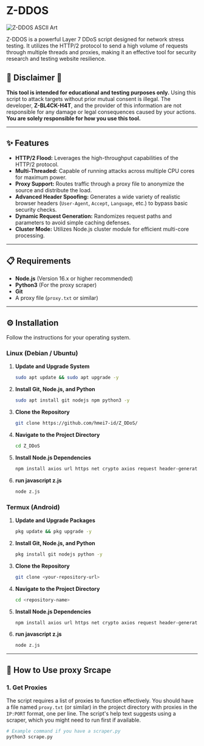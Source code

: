 # Z-DDOS

![Z-DDOS ASCII Art](https://i.imgur.com/Qk802o6.jpeg)

Z-DDOS is a powerful Layer 7 DDoS script designed for network stress testing. It utilizes the HTTP/2 protocol to send a high volume of requests through multiple threads and proxies, making it an effective tool for security research and testing website resilience.

## 🚨 Disclaimer 🚨

**This tool is intended for educational and testing purposes only.** Using this script to attack targets without prior mutual consent is illegal. The developer, **Z-BL4CK-H4T**, and the provider of this information are not responsible for any damage or legal consequences caused by your actions. **You are solely responsible for how you use this tool.**

---

## ✨ Features

* **HTTP/2 Flood:** Leverages the high-throughput capabilities of the HTTP/2 protocol.
* **Multi-Threaded:** Capable of running attacks across multiple CPU cores for maximum power.
* **Proxy Support:** Routes traffic through a proxy file to anonymize the source and distribute the load.
* **Advanced Header Spoofing:** Generates a wide variety of realistic browser headers (`User-Agent`, `Accept`, `Language`, etc.) to bypass basic security checks.
* **Dynamic Request Generation:** Randomizes request paths and parameters to avoid simple caching defenses.
* **Cluster Mode:** Utilizes Node.js cluster module for efficient multi-core processing.

---

## 📋 Requirements

* **Node.js** (Version 16.x or higher recommended)
* **Python3** (For the proxy scraper)
* **Git**
* A proxy file (`proxy.txt` or similar)

---

## ⚙️ Installation

Follow the instructions for your operating system.

### Linux (Debian / Ubuntu)

1.  **Update and Upgrade System**
    ```bash
    sudo apt update && sudo apt upgrade -y
    ```

2.  **Install Git, Node.js, and Python**
    ```bash
    sudo apt install git nodejs npm python3 -y
    ```

3.  **Clone the Repository**
    ```bash
    git clone https://github.com/hmei7-id/Z_DDoS/
    ```

4.  **Navigate to the Project Directory**
    ```bash
    cd Z_DDoS
    ```

5.  **Install Node.js Dependencies**
    ```bash
    npm install axios url https net crypto axios request header-generator childProcess
    ```

6.  **run javascript z.js**
    ```bash
    node z.js
    ```

### Termux (Android)

1.  **Update and Upgrade Packages**
    ```bash
    pkg update && pkg upgrade -y
    ```

2.  **Install Git, Node.js, and Python**
    ```bash
    pkg install git nodejs python -y
    ```

3.  **Clone the Repository**
    ```bash
    git clone <your-repository-url>
    ```

4.  **Navigate to the Project Directory**
    ```bash
    cd <repository-name>
    ```

5.  **Install Node.js Dependencies**
    ```bash
    npm install axios url https net crypto axios request header-generator childProcess
    ```

6.  **run javascript z.js**
    ```bash
    node z.js
    ```

---

## 🚀 How to Use proxy Srcape

### 1. Get Proxies

The script requires a list of proxies to function effectively. You should have a file named `proxy.txt` (or similar) in the project directory with proxies in the `IP:PORT` format, one per line. The script's help text suggests using a scraper, which you might need to run first if available.

```bash
# Example command if you have a scraper.py
python3 scrape.py
